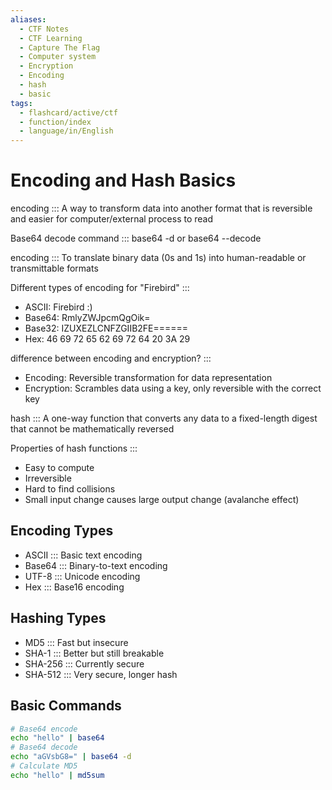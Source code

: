 ```yaml
---
aliases:
  - CTF Notes
  - CTF Learning
  - Capture The Flag
  - Computer system
  - Encryption
  - Encoding 
  - hash
  - basic
tags:
  - flashcard/active/ctf
  - function/index
  - language/in/English
---
```


# Encoding and Hash Basics

encoding ::: A way to transform data into another format that is reversible and easier for computer/external process to read

Base64 decode command ::: base64 -d or base64 --decode

encoding ::: To translate binary data (0s and 1s) into human-readable or transmittable formats

Different types of encoding for "Firebird" :::
- ASCII: Firebird :)
- Base64: RmlyZWJpcmQgOik=
- Base32: IZUXEZLCNFZGIIB2FE======
- Hex: 46 69 72 65 62 69 72 64 20 3A 29

difference between encoding and encryption? :::
- Encoding: Reversible transformation for data representation
- Encryption: Scrambles data using a key, only reversible with the correct key

hash ::: A one-way function that converts any data to a fixed-length digest that cannot be mathematically reversed <!--SR:!2024-12-02,1,230!2000-01-01,1,250-->

Properties of hash functions :::
- Easy to compute
- Irreversible
- Hard to find collisions
- Small input change causes large output change (avalanche effect)


## Encoding Types
- ASCII ::: Basic text encoding
- Base64 ::: Binary-to-text encoding
- UTF-8 ::: Unicode encoding
- Hex ::: Base16 encoding

## Hashing Types
- MD5 ::: Fast but insecure
- SHA-1 ::: Better but still breakable <!--SR:!2024-12-02,1,230!2000-01-01,1,250-->
- SHA-256 ::: Currently secure
- SHA-512 ::: Very secure, longer hash <!--SR:!2024-12-02,1,230!2000-01-01,1,250-->

## Basic Commands
```bash
# Base64 encode
echo "hello" | base64
# Base64 decode
echo "aGVsbG8=" | base64 -d
# Calculate MD5
echo "hello" | md5sum
```